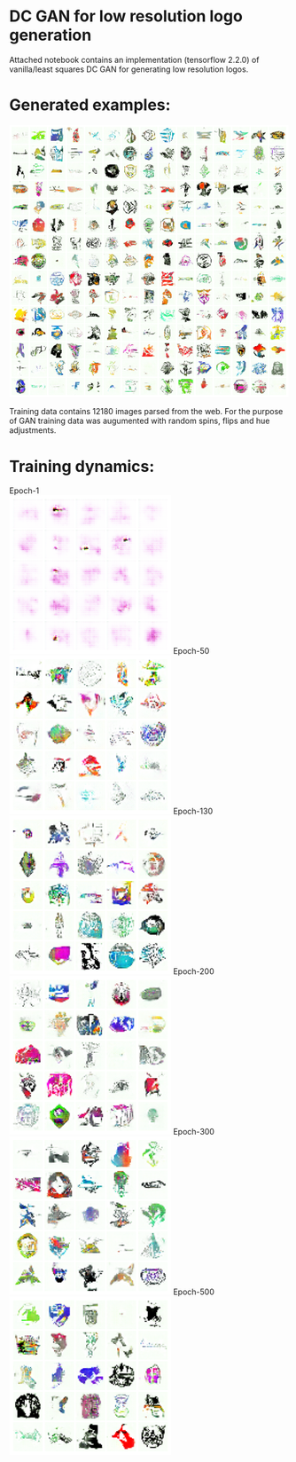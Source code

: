 # DC GAN for low resolution logo generation

Attached notebook contains an implementation (tensorflow 2.2.0) of vanilla/least squares DC GAN for generating
low resolution logos.

# Generated examples:

![Generated Logos](https://github.com/nslyubaykin/low_res_logos_gan/blob/master/gen_examples.png)

Training data contains 12180 images parsed from the web. For the purpose of GAN training data was
augumented with random spins, flips and hue adjustments.

# Training dynamics:
Epoch-1<br/>
![Epoch-1](https://github.com/nslyubaykin/low_res_logos_gan/blob/master/training_progress_imgs/index.png)
Epoch-50<br/>
![Epoch-50](https://github.com/nslyubaykin/low_res_logos_gan/blob/master/training_progress_imgs/ep50.png)
Epoch-130<br/>
![Epoch-130](https://github.com/nslyubaykin/low_res_logos_gan/blob/master/training_progress_imgs/ep130.png)
Epoch-200<br/>
![Epoch-200](https://github.com/nslyubaykin/low_res_logos_gan/blob/master/training_progress_imgs/ep200.png)
Epoch-300<br/>
![Epoch-300](https://github.com/nslyubaykin/low_res_logos_gan/blob/master/training_progress_imgs/ep300.png)
Epoch-500<br/>
![Epoch-500](https://github.com/nslyubaykin/low_res_logos_gan/blob/master/training_progress_imgs/ep500.png)
